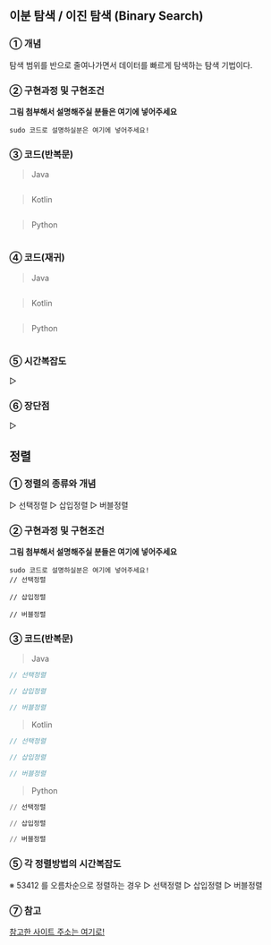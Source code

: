## 이분 탐색 / 이진 탐색 (Binary Search)

### ① 개념
탐색 범위를 반으로 줄여나가면서 데이터를 빠르게 탐색하는 탐색 기법이다.  
### ② 구현과정 및 구현조건

**그림 첨부해서 설명해주실 분들은 여기에 넣어주세요**

```
sudo 코드로 설명하실분은 여기에 넣어주세요!
```

### ③ 코드(반복문)
> Java
```java

```
> Kotlin
```kotlin

```
> Python
```python
```

### ④ 코드(재귀)
> Java
```java

```
> Kotlin
```kotlin

```
> Python
```python
```
### ⑤ 시간복잡도  
▷ 
<br/>

### ⑥ 장단점  
▷ 
<br/>

## 정렬

### ① 정렬의 종류와 개념
▷ 선택정렬
▷ 삽입정렬
▷ 버블정렬

### ② 구현과정 및 구현조건

**그림 첨부해서 설명해주실 분들은 여기에 넣어주세요**

```
sudo 코드로 설명하실분은 여기에 넣어주세요!
// 선택정렬

// 삽입정렬

// 버블정렬
```

### ③ 코드(반복문)
> Java
```java
// 선택정렬

// 삽입정렬

// 버블정렬
```
> Kotlin
```kotlin
// 선택정렬

// 삽입정렬

// 버블정렬
```
> Python
```python
// 선택정렬

// 삽입정렬

// 버블정렬
```

### ⑤ 각 정렬방법의 시간복잡도  
※ 53412 를 오름차순으로 정렬하는 경우
▷ 선택정렬
▷ 삽입정렬
▷ 버블정렬
<br/>

### ⑦ 참고
[참고한 사이트 주소는 여기로!](https://github.com/Newon-universe/Algorithm_study) 
